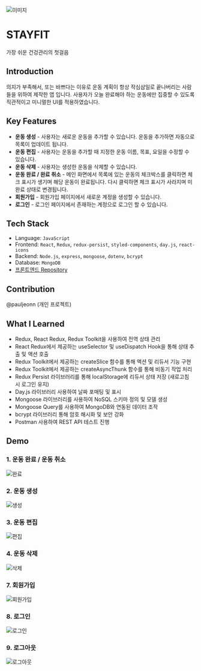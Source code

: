 ![이미지](https://pauljeon.s3.ap-northeast-2.amazonaws.com/stayfit-hero3.svg)

# STAYFIT

가장 쉬운 건겅관리의 첫걸음

## Introduction

의지가 부족해서, 또는 바쁘다는 이유로 운동 계획이 항상 작심삼일로 끝나버리는 사람들을 위하여 제작한 앱 입니다. 사용자가 오늘 완료해야 하는 운동에만 집중할 수 있도록 직관적이고 미니멀한 UI를 적용하였습니다.

## Key Features

- **운동 생성** - 사용자는 새로운 운동을 추가할 수 있습니다. 운동을 추가하면 자동으로 목록이 업데이트 됩니다.
- **운동 편집** - 사용자는 운동을 추가할 때 지정한 운동 이름, 목표, 요일을 수정할 수 있습니다.
- **운동 삭제** - 사용자는 생성한 운동을 삭제할 수 있습니다.
- **운동 완료 / 완료 취소** - 메인 화면에서 목록에 있는 운동의 체크박스를 클릭하면 체크 표시가 생기며 해당 운동이 완료됩니다. 다시 클릭하면 체크 표시가 사라지며 미완료 상태로 변경됩니다.
- **회원가입** - 회원가입 페이지에서 새로운 계정을 생성할 수 있습니다.
- **로그인** - 로그인 페이지에서 존재하는 계정으로 로그인 할 수 있습니다.

## Tech Stack

- Language: `JavaScript`
- Frontend: `React`, `Redux`, `redux-persist`, `styled-components`, `day.js`, `react-icons`
- Backend: `Node.js`, `express`, `mongoose`, `dotenv`, `bcrypt`
- Database: `MongoDB`
- [프론트엔드 Repository](https://github.com/pauljeonn/stayfit-frontend)

## Contribution

@pauljeonn (개인 프로젝트)

## What I Learned

- Redux, React Redux, Redux Toolkit을 사용하여 전역 상태 관리
- React Redux에서 제공하는 useSelector 및 useDispatch Hook을 통해 상태 추출 및 액션 호출
- Redux Toolkit에서 제공하는 createSlice 함수를 통해 액션 및 리듀서 기능 구현
- Redux Toolkit에서 제공하는 createAsyncThunk 함수를 통해 비동기 작업 처리
- Redux Persist 라이브러리를 통해 localStorage에 리듀서 상태 저장 (새로고침 시 로그인 유지)
- Day.js 라이브러리 사용하여 날짜 포매팅 및 표시
- Mongoose 라이브러리를 사용하여 NoSQL 스키마 정의 및 모델 생성
- Mongoose Query를 사용하여 MongoDB와 연동된 데이터 조작
- bcrypt 라이브러리 통해 암호 해시화 및 보안 강화
- Postman 사용하여 REST API 테스트 진행

## Demo

### 1. 운동 완료 / 운동 취소

![완료](https://pauljeon.s3.ap-northeast-2.amazonaws.com/stayfit-done.gif)

### 2. 운동 생성

![생성](https://pauljeon.s3.ap-northeast-2.amazonaws.com/stayfit-add.gif)

### 3. 운동 편집

![편집](https://pauljeon.s3.ap-northeast-2.amazonaws.com/stayfit-edit.gif)

### 4. 운동 삭제

![삭제](https://pauljeon.s3.ap-northeast-2.amazonaws.com/stayfit-delete.gif)

### 7. 회원가입

![회원가입](https://pauljeon.s3.ap-northeast-2.amazonaws.com/stayfit-register.gif)

### 8. 로그인

![로그인](https://pauljeon.s3.ap-northeast-2.amazonaws.com/stayfit-login.gif)

### 9. 로그아웃

![로그아웃](https://pauljeon.s3.ap-northeast-2.amazonaws.com/stayfit-logout.gif)
